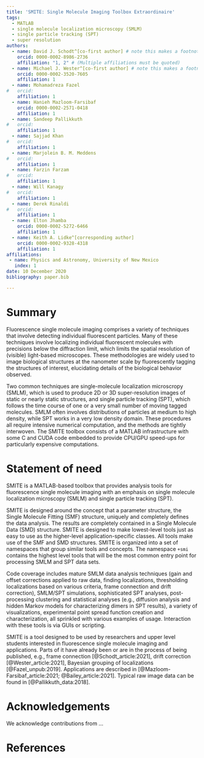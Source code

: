 ```yaml
---
title: 'SMITE: Single Molecule Imaging Toolbox Extraordinaire'
tags:
  - MATLAB
  - single molecule localization microscopy (SMLM)
  - single particle tracking (SPT)
  - super resolution
authors:
  - name: David J. Schodt^[co-first author] # note this makes a footnote saying 'co-first author'
    orcid: 0000-0002-8986-2736
    affiliation: "1, 2" # (Multiple affiliations must be quoted)
  - name: Michael J. Wester^[co-first author] # note this makes a footnote saying 'co-first author'
    orcid: 0000-0002-3520-7605
    affiliation: 1
  - name: Mohamadreza Fazel
#   orcid: 
    affiliation: 1
  - name: Hanieh Mazloom-Farsibaf
    orcid: 0000-0002-2571-0418
    affiliation: 1
  - name: Sandeep Pallikkuth
#   orcid: 
    affiliation: 1
  - name: Sajjad Khan
#   orcid: 
    affiliation: 1
  - name: Marjolein B. M. Meddens
#   orcid: 
    affiliation: 1
  - name: Farzin Farzam
#   orcid: 
    affiliation: 1
  - name: Will Kanagy
#   orcid: 
    affiliation: 1
  - name: Derek Rinaldi
#   orcid: 
    affiliation: 1
  - name: Elton Jhamba
    orcid: 0000-0002-5272-6466
    affiliation: 1
  - name: Keith A. Lidke^[corresponding author]
    orcid: 0000-0002-9328-4318
    affiliation: 1
affiliations:
 - name: Physics and Astronomy, University of New Mexico
   index: 1
date: 10 December 2020
bibliography: paper.bib

---
```


# Summary

Fluorescence single molecule imaging comprises a variety of techniques that
involve detecting individual fluorescent particles.  Many of these techniques
involve localizing individual fluorescent molecules with precisions below the
diffraction limit, which limits the spatial resolution of (visible) light-based
microscopes.  These methodologies are widely used to image biological
structures at the nanometer scale by fluorescently tagging the structures of
interest, elucidating details of the biological behavior observed.

Two common techniques are single-molecule localization microscropy (SMLM),
which is used to produce 2D or 3D super-resolution images of static or nearly
static structures, and single particle tracking (SPT), which follows the time
course of one or a very small number of moving tagged molecules.  SMLM often
involves distributions of particles at medium to high density, while SPT works
in a very low density domain.  These procedures all require intensive numerical
computation, and the methods are tightly interwoven.  The SMITE toolbox
consists of a MATLAB infrastructure with some C and CUDA code embedded to
provide CPU/GPU speed-ups for particularly expensive computations.

# Statement of need

SMITE is a MATLAB-based toolbox that provides analysis tools for fluorescence
single molecule imaging with an emphasis on single molecule localization
microscopy (SMLM) and single particle tracking (SPT).

SMITE is designed around the concept that a parameter structure, the Single
Molecule Fitting (SMF) structure, uniquely and completely defines the data
analysis.  The results are completely contained in a Single Molecule Data (SMD)
structure.  SMITE is designed to make lowest-level tools just as easy to use as
the higher-level application-specific classes.  All tools make use of the SMF
and SMD structures.  SMITE is organized into a set of namespaces that group
similar tools and concepts.  The namespace  `+smi`  contains the highest level
tools that will be the most common entry point for processing SMLM and SPT data
sets. 

Code coverage includes mature SMLM data analysis techniques (gain and offset
corrections applied to raw data, finding localizations, thresholding
localizations based on various criteria, frame connection and drift
correction), SMLM/SPT simulations, sophisticated SPT analyses, post-processing
clustering and statistical analyses (e.g., diffusion analysis and hidden Markov
models for characterizing dimers in SPT results), a variety of visualizations,
experimental point spread function creation and characterization, all sprinkled
with various examples of usage.  Interaction with these tools is via GUIs or
scripting.

SMITE is a tool designed to be used by researchers and upper level students
interested in fluorescence single molecule imaging and applications.  Parts of
it have already been or are in the process of being published, e.g., frame
connection [@Schodt_article:2021], drift correction [@Wester_article:2021],
Bayesian grouping of localizations [@Fazel_unpub:2019].  Applications are
described in [@Mazloom-Farsibaf_article:2021; @Bailey_article:2021].
Typical raw image data can be found in [@Pallikkuth_data:2018].

# Acknowledgements

We acknowledge contributions from ...

# References

